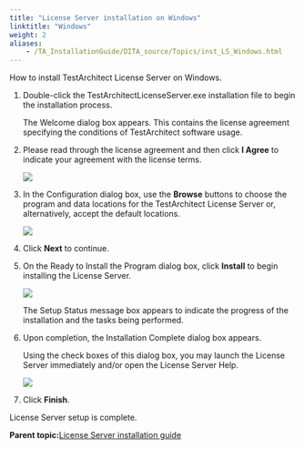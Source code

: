 ```yaml
--- 
title: "License Server installation on Windows"
linktitle: "Windows"
weight: 2
aliases: 
    - /TA_InstallationGuide/DITA_source/Topics/inst_LS_Windows.html
---
```


How to install TestArchitect License Server on Windows.

1.  Double-click the TestArchitectLicenseServer.exe installation file to begin the installation process.

    The Welcome dialog box appears. This contains the license agreement specifying the conditions of TestArchitect software usage.

2.  Please read through the license agreement and then click **I Agree** to indicate your agreement with the license terms.

    ![](/images//Images/install_LS_Wins_1.png)

3.  In the Configuration dialog box, use the **Browse** buttons to choose the program and data locations for the TestArchitect License Server or, alternatively, accept the default locations.

    ![](/images//Images/install_LS_Wins_2.png)

4.  Click **Next** to continue.

5.  On the Ready to Install the Program dialog box, click **Install** to begin installing the License Server.

    ![](/images//Images/install_LS_Wins_3.png)

    The Setup Status message box appears to indicate the progress of the installation and the tasks being performed.

6.  Upon completion, the Installation Complete dialog box appears.

    Using the check boxes of this dialog box, you may launch the License Server immediately and/or open the License Server Help.

    ![](/images//Images/install_LS_Wins_4.png)

7.  Click **Finish**.


License Server setup is complete.

**Parent topic:**[License Server installation guide](/../TA_InstallationGuide/DITA_source/Topics/inst_LS.html)

